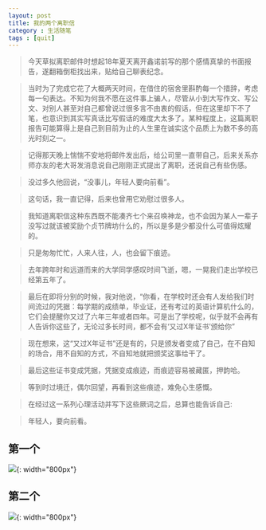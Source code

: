 ```yaml
---
layout: post
title: 我的两个离职信
category : 生活随笔
tags : [quit]
---
```


>今天草拟离职邮件时想起18年夏天离开鑫诺前写的那个感情真挚的书面报告，遂翻箱倒柜找出来，贴给自己聊表纪念。

>当时为了完成它花了大概两天时间，在借住的宿舍里斟酌每一个措辞，考虑每一句表达。不知为何我不愿在这件事上骗人，尽管从小到大写作文、写公文、对别人甚至对自己都曾说过很多言不由衷的假话，但在这里却下不了笔，也意识到其实写真话比写假话的难度大太多了。某种程度上，这篇离职报告可能算得上是自己到目前为止的人生里在诚实这个品质上为数不多的高光时刻之一。

>记得那天晚上惴惴不安地将邮件发出后，给公司里一直带自己，后来关系亦师亦友的老大哥发消息说自己刚刚正式提出了离职，还说自己有些伤感。

>没过多久他回说，“没事儿，年轻人要向前看”。

>这句话，我一直记得，后来也曾用它劝慰过很多人。

>我知道离职信这种东西既不能凑齐七个来召唤神龙，也不会因为某人一辈子没写过就该被奖励个贞节牌坊什么的，所以是多是少都没什么可值得炫耀的。

>只是匆匆忙忙，人来人往，人，也会留下痕迹。

>去年跨年时和远道而来的大学同学感叹时间飞逝，嗯，一晃我们走出学校已经第五年了。

>最后在即将分别的时候，我对他说，“你看，在学校时还会有人发给我们时间流过的凭据：每学期的成绩单，毕业证，还有考过的英语计算机什么的，它们会提醒你又过了六年三年或者四年。可是出了学校呢，似乎就不会再有人告诉你这些了，无论过多长时间，都不会有‘又过X年证书’颁给你”

>现在想来，这“又过X年证书”还是有的，只是颁发者变成了自己，在不自知的场合，用不自知的方式，不自知地就把颁奖这事给干了。

>最后这些证书变成凭据，凭据变成痕迹，而痕迹容易被藏匿，押韵哈。

>等到时过境迁，偶尔回望，再看到这些痕迹，难免心生感慨。

>在经过这一系列心理活动并写下这些厥词之后，总算也能告诉自己:

>年轻人，要向前看。


## 第一个


![](   https://themeiwu.com/img/life/life20190305.PNG){: width="800px"}

## 第二个


![](   https://themeiwu.com/img/life/life2019030501.PNG){: width="800px"}
